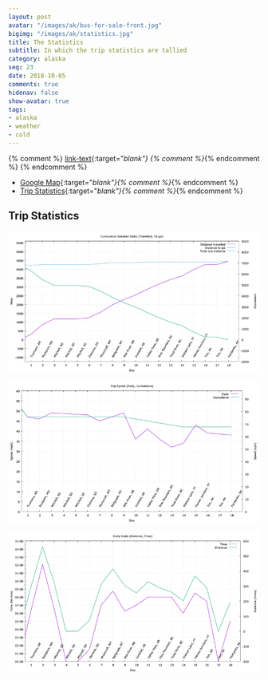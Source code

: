 ```yaml
---
layout: post
avatar: "/images/ak/bus-for-sale-front.jpg"
bigimg: "/images/ak/statistics.jpg"
title: The Statistics
subtitle: In which the trip statistics are tallied
category: alaska
seq: 23
date: 2018-10-05
comments: true
hidenav: false
show-avatar: true
tags:
- alaska
- weather
- cold
---
```


{% comment %}
[link-text](link-url){:target="_blank"}
{% comment %}_{% endcomment %}
{% endcomment %}
 
* [Google Map](https://drive.google.com/open?id=1QToP1iDFNB0dEk8pjlkAVyIr8ThzeEdh&usp=sharing){:target="_blank"}{% comment %}_{% endcomment %} 
* [Trip Statistics](https://docs.google.com/spreadsheets/d/10dU6wdnTdiuMCkSWJ2yGe1PNjGZWlgYcmZ_RCtjf--8/edit?usp=sharing){:target="_blank"}{% comment %}_{% endcomment %}


## Trip Statistics

![trip-cumul](/images/ak/trip-cumul.png)

![trip-speed](/images/ak/trip-speed.png)

![trip-daily](/images/ak/trip-daily.png)

